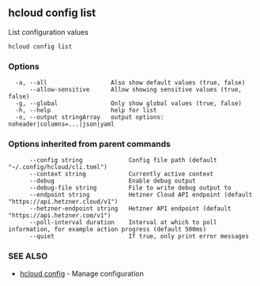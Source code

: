## hcloud config list

List configuration values

```
hcloud config list
```

### Options

```
  -a, --all                  Also show default values (true, false)
      --allow-sensitive      Allow showing sensitive values (true, false)
  -g, --global               Only show global values (true, false)
  -h, --help                 help for list
  -o, --output stringArray   output options: noheader|columns=...|json|yaml
```

### Options inherited from parent commands

```
      --config string             Config file path (default "~/.config/hcloud/cli.toml")
      --context string            Currently active context
      --debug                     Enable debug output
      --debug-file string         File to write debug output to
      --endpoint string           Hetzner Cloud API endpoint (default "https://api.hetzner.cloud/v1")
      --hetzner-endpoint string   Hetzner API endpoint (default "https://api.hetzner.com/v1")
      --poll-interval duration    Interval at which to poll information, for example action progress (default 500ms)
      --quiet                     If true, only print error messages
```

### SEE ALSO

* [hcloud config](hcloud_config.md)	 - Manage configuration
